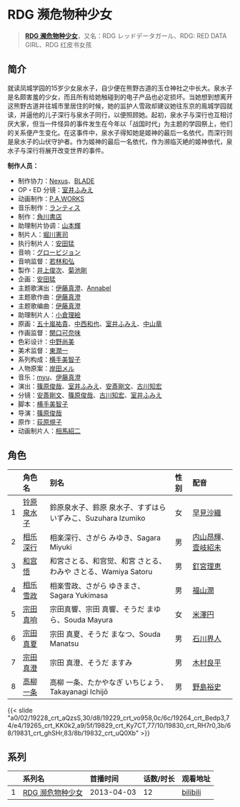 # RDG 濒危物种少女


> <u>**[RDG 濒危物种少女](https://bgm.tv/subject/46728)**</u>，又名：RDG レッドデータガール、RDG: RED DATA GIRL、RDG 红皮书女孩

## 简介

就读凤城学园的15岁少女泉水子，自少便在熊野古道的玉仓神社之中长大。泉水子是名颇害羞的少女，而且所有给她触碰到的电子产品也必定损坏。当她想到想离开这熊野古道并往城巿里居住的时候，她的监护人雪政却建议她往东京的鳯城学园就读，并逼他的儿子深行与泉水子同行，以便照顾她。起初，泉水子与深行也互相讨厌大家，但当一件怪异的事件发生在今年以「战国时代」为主题的学园祭上，他们的关系便产生变化。在这事件中，泉水子得知她是姬神的最后一名依代，而深行则是泉水子的山伏守护者。作为姬神的最后一名依代，作为濒临灭絶的姬神依代，泉水子与深行将展开改变世界的事件。

**制作人员：**
- 制作协力：[Nexus](https://bgm.tv/person/17995)、[BLADE](https://bgm.tv/person/25172)
- OP・ED 分镜：[室井ふみえ](https://bgm.tv/person/1074)
- 动画制作：[P.A.WORKS](https://bgm.tv/person/5917)
- 音乐制作：[ランティス](https://bgm.tv/person/57)
- 制作：[角川書店](https://bgm.tv/person/518)
- 助理制片协调：[山本輝](https://bgm.tv/person/38335)
- 制片人：[堀川憲司](https://bgm.tv/person/1195)
- 执行制片人：[安田猛](https://bgm.tv/person/710)
- 音响：[グロービジョン](https://bgm.tv/person/25182)
- 音响监督：[若林和弘](https://bgm.tv/person/564)
- 製作：[井上俊次](https://bgm.tv/person/963)、[菊池剛](https://bgm.tv/person/34847)
- 企画：[安田猛](https://bgm.tv/person/710)
- 主题歌演出：[伊藤真澄](https://bgm.tv/person/383)、[Annabel](https://bgm.tv/person/6282)
- 主题歌作曲：[伊藤真澄](https://bgm.tv/person/383)
- 主题歌编曲：[伊藤真澄](https://bgm.tv/person/383)
- 助理制片人：[小倉理絵](https://bgm.tv/person/34912)
- 原画：[五十嵐祐貴](https://bgm.tv/person/25656)、[中西和也](https://bgm.tv/person/32387)、[室井ふみえ](https://bgm.tv/person/1074)、[中山竜](https://bgm.tv/person/12606)
- 作画监督：[関口可奈味](https://bgm.tv/person/318)
- 色彩设计：[中野尚美](https://bgm.tv/person/12760)
- 美术监督：[東潤一](https://bgm.tv/person/5995)
- 系列构成：[横手美智子](https://bgm.tv/person/337)
- 人物原案：[岸田メル](https://bgm.tv/person/5791)
- 音乐：[myu](https://bgm.tv/person/9037)、[伊藤真澄](https://bgm.tv/person/383)
- 演出：[篠原俊哉](https://bgm.tv/person/2107)、[室井ふみえ](https://bgm.tv/person/1074)、[安斎剛文](https://bgm.tv/person/12750)、[古川知宏](https://bgm.tv/person/12229)
- 分镜：[安斎剛文](https://bgm.tv/person/12750)、[篠原俊哉](https://bgm.tv/person/2107)、[古川知宏](https://bgm.tv/person/12229)、[室井ふみえ](https://bgm.tv/person/1074)
- 脚本：[横手美智子](https://bgm.tv/person/337)
- 导演：[篠原俊哉](https://bgm.tv/person/2107)
- 原作：[荻原規子](https://bgm.tv/person/3084)
- 动画制片人：[相馬紹二](https://bgm.tv/person/42757)

## 角色

|     |   角色名   |   别名  | 性别 |  配音  |
|:--- |:------  |:----      |:---  |:--   |
| 1 | [铃原泉水子](https://bgm.tv/character/19228) | 鈴原泉水子、鈴原 泉水子、すずはら いずみこ、Suzuhara Izumiko | 女 | [早見沙織](https://bgm.tv/person/4895) |
| 2 | [相乐深行](https://bgm.tv/character/19229) | 相楽深行、さがら みゆき、Sagara Miyuki | 男 | [内山昂輝](https://bgm.tv/person/5768)、[壹岐紹未](https://bgm.tv/person/16087) |
| 3 | [和宫悟](https://bgm.tv/character/19264) | 和宮さとる、和宫觉、和宮 さとる、わみや さとる、Wamiya Satoru | 男 | [釘宮理恵](https://bgm.tv/person/3936) |
| 4 | [相乐雪政](https://bgm.tv/character/19265) | 相楽雪政、さがら ゆきまさ、Sagara Yukimasa | 男 | [福山潤](https://bgm.tv/person/3818) |
| 5 | [宗田真响](https://bgm.tv/character/19829) | 宗田真響、宗田 真響、そうだ まゆら、Souda Mayura | 女 | [米澤円](https://bgm.tv/person/5117) |
| 6 | [宗田真夏](https://bgm.tv/character/19830) | 宗田 真夏、そうだ まなつ、Souda Manatsu | 男 | [石川界人](https://bgm.tv/person/9953) |
| 7 | [宗田真澄](https://bgm.tv/character/19831) | 宗田 真澄、そうだ ますみ | 男 | [木村良平](https://bgm.tv/person/4994) |
| 8 | [高柳一条](https://bgm.tv/character/19832) | 高柳 一条、たかやなぎ いちじょう、Takayanagi Ichijō | 男 | [野島裕史](https://bgm.tv/person/3878) |

{{< slide "a0/02/19228_crt_aQzsS,30/d8/19229_crt_vo958,0c/6c/19264_crt_Bedp3,74/e4/19265_crt_KK0k2,a9/5f/19829_crt_Ky7CT,77/10/19830_crt_RH7r0,3b/68/19831_crt_ghSHr,83/8b/19832_crt_uQ0Xb" >}}

## 系列

|     |   系列名   |   首播时间  | 话数/时长  | 观看地址 |
|:---  |:------    |:----      |:---       |:---  |
| 1 |[RDG 濒危物种少女](https://bgm.tv/subject/46728)| 2013-04-03 | 12 | [bilibili](https://www.bilibili.com/video/BV1Xs411W7yW)  |



